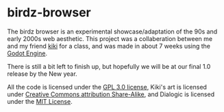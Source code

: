 # birdz-browser

The birdz browser is an experimental showcase/adaptation of the 90s and early 2000s web aesthetic. This project was a collaberation between me and my friend [kiki](https://twitter.com/_idaate) for a class, and was made in about 7 weeks using the [Godot Engine](https://godotengine.org/).

There is still a bit left to finish up, but hopefully we will be at our final 1.0 release by the New year.

All the code is licensed under the [GPL 3.0 license](https://www.gnu.org/licenses/gpl-3.0.en.html), Kiki's art is licensed under [Creative Commons attribution Share-Alike](https://creativecommons.org/licenses/by-sa/4.0/), and Dialogic is licensed under the [MIT License](https://mit-license.org/).
